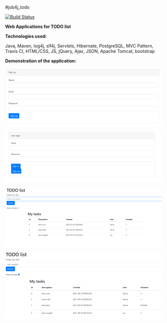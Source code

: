 #job4j_todo

[![Build Status](https://www.travis-ci.com/SavvaMey/job4j_todo.svg?branch=master)](https://www.travis-ci.com/SavvaMey/job4j_todo)

**Web Applications for TODO list**

**Technologies used:**

Java, Maven, log4j, slf4j, Servlets, Hibernate, PostgreSQL, MVC Pattern, Travis CI, HTML/CSS, JS,
jQuery, Ajax, JSON, Apache Tomcat, bootstrap

**Demonstration of the application:**

![alt text](images/4.PNG)

![alt text](images/3.PNG)

![alt text](images/2.PNG)

![alt text](images/1.PNG)

